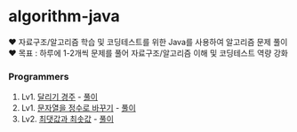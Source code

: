 # algorithm-java
♥️ 자료구조/알고리즘 학습 및 코딩테스트를 위한 Java를 사용하여 알고리즘 문제 풀이<br/>
♥️ 목표 : 하루에 1-2개씩 문제를 풀어 자료구조/알고리즘 이해 및 코딩테스트 역량 강화

### Programmers
1. Lv1. [달리기 경주](https://school.programmers.co.kr/learn/courses/30/lessons/178871) - [풀이](https://github.com/je-s0n/programmers-java/blob/main/Lv1/달리기경주.java)
2. Lv1. [문자열을 정수로 바꾸기](https://school.programmers.co.kr/learn/courses/30/lessons/12925) - [풀이](https://github.com/je-s0n/algorithm-java/blob/main/programmers/Lv1/문지열을%20정수로%20바꾸기.java)
3. Lv2. [최댓값과 최솟값](https://school.programmers.co.kr/learn/courses/30/lessons/12939) - [풀이](https://github.com/je-s0n/algorithm-java/blob/main/programmers/Lv2/최댓값과%20최솟값.java)
